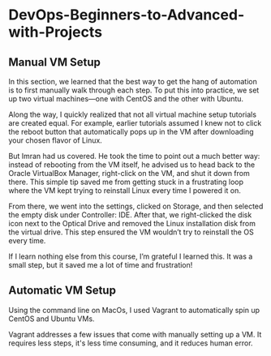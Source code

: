 # DevOps-Beginners-to-Advanced-with-Projects  


## Manual VM Setup  

In this section, we learned that the best way to get the hang of automation is to first manually walk through each step. To put this into practice, we set up two virtual machines—one with CentOS and the other with Ubuntu.

Along the way, I quickly realized that not all virtual machine setup tutorials are created equal. For example, earlier tutorials assumed I knew not to click the reboot button that automatically pops up in the VM after downloading your chosen flavor of Linux.

But Imran had us covered. He took the time to point out a much better way: instead of rebooting from the VM itself, he advised us to head back to the Oracle VirtualBox Manager, right-click on the VM, and shut it down from there. This simple tip saved me from getting stuck in a frustrating loop where the VM kept trying to reinstall Linux every time I powered it on.

From there, we went into the settings, clicked on Storage, and then selected the empty disk under Controller: IDE. After that, we right-clicked the disk icon next to the Optical Drive and removed the Linux installation disk from the virtual drive. This step ensured the VM wouldn’t try to reinstall the OS every time.

If I learn nothing else from this course, I’m grateful I learned this. It was a small step, but it saved me a lot of time and frustration!


## Automatic VM Setup 

Using the command line on MacOs, I used Vagrant to automatically spin up CentOS and Ubuntu VMs.

Vagrant addresses a few issues that come with manually setting up a VM. It requires less steps, it's less time consuming, and it reduces human error.
